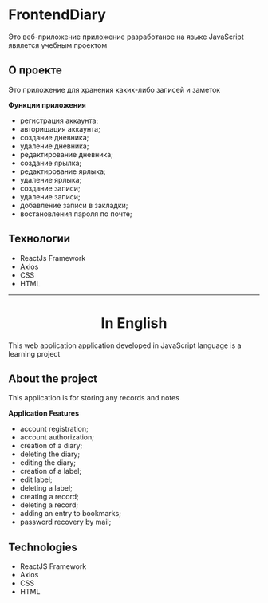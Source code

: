 # FrontendDiary

Это веб-приложение приложение разработаное на языке JavaScript явялется учебным проектом

## О проекте

Это приложение для хранения каких-либо записей и заметок

__Функции приложения__

- регистрация аккаунта;
- авторищация аккаунта;
- создание дневника;
- удаление дневника;
- редактирование дневника;
- создание ярылка;
- редактирование ярлыка;
- удаление ярлыка;
- создание записи;
- удаление записи;
- добавление записи в закладки;
- востановления пароля по почте;

## Технологии

- ReactJs Framework
- Axios
- CSS
- HTML

---

<h1 align="center">In English</h1>

This web application application developed in JavaScript language is a learning project

## About the project

This application is for storing any records and notes

__Application Features__

- account registration;
- account authorization;
- creation of a diary;
- deleting the diary;
- editing the diary;
- creation of a label;
- edit label;
- deleting a label;
- creating a record;
- deleting a record;
- adding an entry to bookmarks;
- password recovery by mail;

## Technologies

- ReactJS Framework
- Axios
- CSS
- HTML
